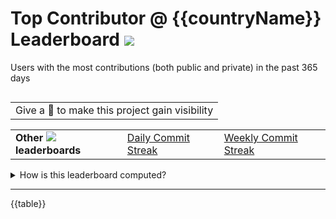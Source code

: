 # Top Contributor @ {{countryName}} Leaderboard <img src="https://flagsapi.com/{{countryCodeUppercase}}/flat/24.png">

Users with the most contributions (both public and private) in the past 365 days

<table align="right">
	<tr>
		<td>
			Give a 🌟 to make this project gain visibility
		</td>
	</tr>
</table>

<table align="center">
	<tr>
		<td>
			<b>Other <img src="https://flagsapi.com/{{countryCodeUppercase}}/flat/16.png"> leaderboards</b>
		</td>
		<td>
			<a href="../day-streak/{{countryCode}}.md">
				Daily Commit Streak
			</a>
		</td>
		<td>
			<a href="../week-streak/{{countryCode}}.md">
				Weekly Commit Streak
			</a>
		</td>
	</tr>
</table>

<details>
<summary>How is this leaderboard computed?</summary>

To be in this leaderboard, you need:

-   At least `{{minFollowerCount}}` followers
-   Have one of `{{countryMatch}}` in your profile location. [Ask to add a city name if you think it's missing.](https://github.com/7PH/github-top-users/issues/new).
-   Be part of the first `{{userCount}}` users based the ranking criteria

Here is the pseudocode generating this leaderboard:

```js
github
    .users
    .filter(user => user.followerCount > {{minFollowerCount}})
    .sortBy(user => getYearToDateContributionCount(user), 'desc')
    .take({{userCount}})
```

</details>

---

{{table}}
